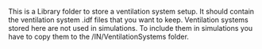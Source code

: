 
This is a Library folder to store a ventilation system setup. It should contain the ventilation system .idf files that you want to keep.
Ventilation systems stored here are not used in simulations. To include them in simulations you have to copy them to the /IN/VentilationSystems folder.
